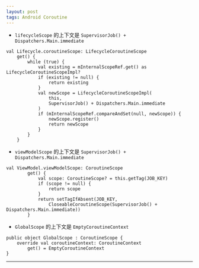 ```yaml
---
layout: post
tags: Android Coroutine
---
```


- `lifecycleScope` 的上下文是 `SupervisorJob() + Dispatchers.Main.immediate`
```
val Lifecycle.coroutineScope: LifecycleCoroutineScope
    get() {
        while (true) {
            val existing = mInternalScopeRef.get() as LifecycleCoroutineScopeImpl?
            if (existing != null) {
                return existing
            }
            val newScope = LifecycleCoroutineScopeImpl(
                this,
                SupervisorJob() + Dispatchers.Main.immediate
            )
            if (mInternalScopeRef.compareAndSet(null, newScope)) {
                newScope.register()
                return newScope
            }
        }
    }

```

- `viewModelScope` 的上下文是 `SupervisorJob() + Dispatchers.Main.immediate`
```
val ViewModel.viewModelScope: CoroutineScope
        get() {
            val scope: CoroutineScope? = this.getTag(JOB_KEY)
            if (scope != null) {
                return scope
            }
            return setTagIfAbsent(JOB_KEY,
                CloseableCoroutineScope(SupervisorJob() + Dispatchers.Main.immediate))
        }
```

- `GlobalScope` 的上下文是 `EmptyCoroutineContext`
```
public object GlobalScope : CoroutineScope {
    override val coroutineContext: CoroutineContext
        get() = EmptyCoroutineContext
}
```

---
